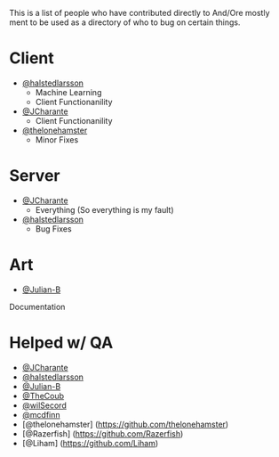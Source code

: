 This is a list of people who have contributed directly to And/Ore mostly ment to be used as a directory of who to bug on certain things.

Client
======
- [@halstedlarsson](https://github.com/halstedlarsson)
    - Machine Learning
    - Client Functionanility
- [@JCharante](https://github.com/JCharante)
    - Client Functionanility
- [@thelonehamster](https://github.com/thelonehamster)
    - Minor Fixes

Server
======

- [@JCharante](https://github.com/JCharante)
    - Everything (So everything is my fault)
- [@halstedlarsson](https://github.com/halstedlarsson)
    - Bug Fixes

Art
===

- [@Julian-B](https://github.com/Julian-B)

Documentation

Helped w/ QA
===========
- [@JCharante](https://github.com/JCharante)
- [@halstedlarsson](https://github.com/halstedlarsson)
- [@Julian-B](https://github.com/Julian-B)
- [@TheCoub](https://github.com/TheCoub)
- [@wilSecord](https://github.com/wilSecord)
- [@mcdfinn](https://github.com/mcdfinn)
- [@thelonehamster] (https://github.com/thelonehamster)
- [@Razerfish] (https://github.com/Razerfish)
- [@Liham] (https://github.com/Liham)
